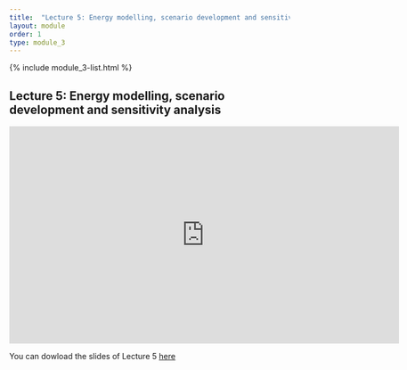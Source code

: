 ```yaml
---
title:  "Lecture 5: Energy modelling, scenario development and sensitivity analysis"
layout: module
order: 1
type: module_3
---
```


{% include module_3-list.html %}

## Lecture 5: Energy modelling, scenario development and sensitivity analysis


<style>
.responsive-wrap iframe{ max-width: 100%;}
</style>

<iframe src="https://drive.google.com/file/d/1jBEBhJj1yMei8o-1qHfSmDOImwaEr_ZV/preview" frameborder="0" width="700" height="390" allowfullscreen="true" mozallowfullscreen="true" webkitallowfullscreen="true"></iframe>

You can dowload the slides of Lecture 5 [here](https://drive.google.com/file/d/1-S9yeqWzoDX17VTGoVwnkvs9rGX1UN-Z/view?usp=sharing)
